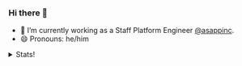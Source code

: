 ### Hi there 👋

- 🔭 I’m currently working as a Staff Platform Engineer [@asappinc](https://github.com/asappinc).
- 😄 Pronouns: he/him

<details>
  <summary>Stats!</summary>
  
  [![Anurag's GitHub stats](https://github-readme-stats.vercel.app/api?username=ivanklee86&count_private=true&show_icons=true&theme=radical)](https://github.com/anuraghazra/github-readme-stats)
</details>
